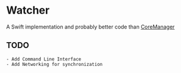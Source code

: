 # Watcher

A Swift implementation and probably better code than [CoreManager](https://www.github.com/Noirdemort/CoreManager.git)


## TODO

    - Add Command Line Interface
    - Add Networking for synchronization

